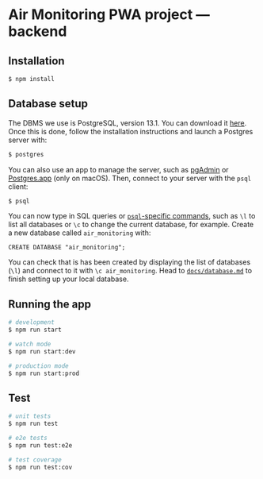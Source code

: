 # Air Monitoring PWA project — backend

## Installation

```bash
$ npm install
```

## Database setup

The DBMS we use is PostgreSQL, version 13.1. You can download it
[here](https://www.postgresql.org/download/). Once this is done, follow the installation instructions
and launch a Postgres server with:

```bash
$ postgres
```

You can also use an app to manage the server, such as [pgAdmin](https://www.pgadmin.org/) or
[Postgres.app](https://postgresapp.com/) (only on macOS). Then, connect to your server with the `psql`
client:

```bash
$ psql
```

You can now type in SQL queries or
[`psql`-specific commands](https://www.postgresql.org/docs/13/app-psql.html), such as `\l` to list all
databases or `\c` to change the current database, for example. Create a new database called
`air_monitoring` with:

```postgresql
CREATE DATABASE "air_monitoring";
```

You can check that is has been created by displaying the list of databases (`\l`) and connect to it with
`\c air_monitoring`. Head to [`docs/database.md`](./docs/database.md) to finish setting up your local
database.

## Running the app

```bash
# development
$ npm run start

# watch mode
$ npm run start:dev

# production mode
$ npm run start:prod
```

## Test

```bash
# unit tests
$ npm run test

# e2e tests
$ npm run test:e2e

# test coverage
$ npm run test:cov
```
